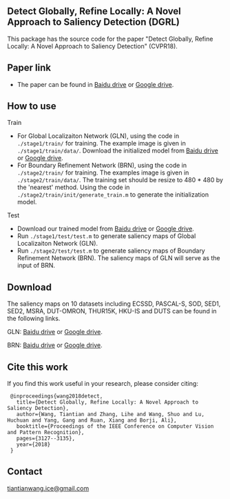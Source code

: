 
## Detect Globally, Refine Locally: A Novel Approach to Saliency Detection (DGRL)
This package has the source code for the paper "Detect Globally, Refine Locally: A Novel Approach to Saliency Detection" (CVPR18).

## Paper link
* The paper can be found in [Baidu drive](https://pan.baidu.com/s/177EfYKf48VDzflB0S7zL2w) or [Google drive](https://drive.google.com/open?id=17MyYRD5kbSFMn0bw7s5pbmWRU-R6_LiR).

## How to use
Train
* For Global Localizaiton Network (GLN), using the code in `./stage1/train/` for training. The example image is given in `./stage1/train/data/`. Download the initialized model from [Baidu drive]() or [Google drive]().
* For Boundary Refinement Network (BRN), using the code in `./stage2/train/` for training. The examples image is given in `./stage2/train/data/`. The training set should be resize to 480 * 480 by the 'nearest' method. Using the code in `./stage2/train/init/generate_train.m` to generate the initialization model.

Test
* Download our trained model from [Baidu drive](https://pan.baidu.com/s/1TqIsKJrRbiQUhOGq1brCDg) or [Google drive](https://drive.google.com/open?id=12uRLj3CnjkLsq4fggJPox-PXh4uuy_FG).
* Run `./stage1/test/test.m` to generate saliency maps of Global Localizaiton Network (GLN). 
* Run `./stage2/test/test.m` to generate saliency maps of Boundary Refinement Network (BRN). 
The saliency maps of GLN will serve as the input of BRN.


## Download

The saliency maps on 10 datasets including ECSSD, PASCAL-S, SOD, SED1, SED2, MSRA, DUT-OMRON, THUR15K, HKU-IS and DUTS 
can be found in the following links.

GLN: [Baidu drive](https://pan.baidu.com/s/1j7c6GJisRJjevHrpE1xiVg) or [Google drive](https://drive.google.com/open?id=1U0F_IypJOt8TsEorHj6EJEvoNJnBou2f).

BRN: [Baidu drive](https://pan.baidu.com/s/1hC2tax6Eo27FxBvbR0VBvg) or [Google drive](https://drive.google.com/open?id=1t3vJjbCgQzcYxpt_2iOc499XPRMwY5JR).
## Cite this work
If you find this work useful in your research, please consider citing:

     @inproceedings{wang2018detect,
       title={Detect Globally, Refine Locally: A Novel Approach to Saliency Detection},
       author={Wang, Tiantian and Zhang, Lihe and Wang, Shuo and Lu, Huchuan and Yang, Gang and Ruan, Xiang and Borji, Ali},
       booktitle={Proceedings of the IEEE Conference on Computer Vision and Pattern Recognition},
       pages={3127--3135},
       year={2018}
     }
     

## Contact
tiantianwang.ice@gmail.com



